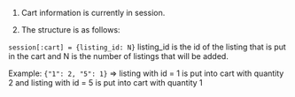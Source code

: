 
1. Cart information is currently in session.

2. The structure is as follows:

`session[:cart] = {listing_id: N}`
listing_id is the id of the listing that is put in the cart and N is the number of listings that will be added.

Example: `{"1": 2, "5": 1}`
=> listing with id = 1 is put into cart with quantity 2 and listing with id = 5 is put into cart with quantity 1
